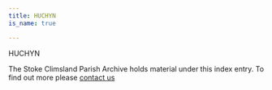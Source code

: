 ```yaml
---
title: HUCHYN
is_name: true

---
```


HUCHYN


The Stoke Climsland Parish Archive holds material under this index entry. To find out more please [contact us](/contact/)
